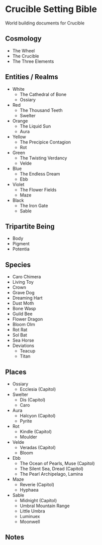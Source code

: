 # Crucible Setting Bible
<p>World building documents for Crucible</p>
<h2>Cosmology</h2>
<ul>
  <li>The Wheel</li>
  <li>The Crucible</li>
  <li>The Three Elements</li>
</ul>
<h2>Entities / Realms</h2>
<ul>
  <li>White
    <ul>
      <li>The Cathedral of Bone</li>
      <li>Ossiary</li>
    </ul>
  </li>
  <li>Red
    <ul>
      <li>The Thousand Teeth</li>
      <li>Swelter</li>
    </ul>
  </li>
  <li>Orange
    <ul>
      <li>The Liquid Sun</li>
      <li>Aura</li>
    </ul>
  </li>
  <li>Yellow
    <ul>
      <li>The Precipice Contagion</li>
      <li>Rot</li>
    </ul>
  </li>
  <li>Green
    <ul>
      <li>The Twisting Verdancy</li>
      <li>Velde</li>
    </ul>
  </li>
  <li>Blue
    <ul>
      <li>The Endless Dream</li>
      <li>Ebb</li>
    </ul>
  </li>
  <li>Violet
    <ul>
      <li>The Flower Fields</li>
      <li>Maze</li>
    </ul>
  </li>
  <li>Black
    <ul>
      <li>The Iron Gate</li>
      <li>Sable</li>
    </ul>
  </li>
</ul>
<h2>Tripartite Being</h2>
<ul>
  <li>Body</li>
  <li>Pigment</li>
  <li>Potentia</li>
</ul>
<h2>Species</h2>
<ul>
  <li>Caro Chimera</li>
  <li>Living Toy</li>
  <li>Crown</li>
  <li>Grave Dog</li>
  <li>Dreaming Hart</li>
  <li>Dust Moth</li>
  <li>Bone Wasp</li>
  <li>Guild Bee</li>
  <li>Flower Dragon</li>
  <li>Bloom Olm</li>
  <li>Rot Rat</li>
  <li>Sol Bat</li>
  <li>Sea Horse</li>
  <li>Deviations
	<ul>
	  <li>Teacup</li>
	  <li>Titan</li>
	</ul>
  </li>
</ul>
<h2>Places</h2>
<ul>
  <li>Ossiary
    <ul>
      <li>Ecclesia (Capitol)</li>
    </ul>
  </li>
  <li>Swelter
    <ul>
      <li>Dis (Capitol)</li>
      <li>Caro</li>
    </ul>
  </li>
  <li>Aura
    <ul>
      <li>Halcyon (Capitol)</li>
      <li>Pyrite</li>
    </ul>
  </li>
  <li>Rot
    <ul>
      <li>Kindle (Capitol)</li>
      <li>Moulder</li>
    </ul>
  </li>
  <li>Velde
    <ul>
      <li>Veradas (Capitol)</li>
      <li>Bloom</li>
    </ul>
  </li>
  <li>Ebb
    <ul>
      <li>The Ocean of Pearls, Muse (Capitol)</li>
      <li>The Silent Sea, Dread (Capitol)</li>
      <li>The Pearl Archipelago, Lamina</li>
    </ul>
  </li>
  <li>Maze
    <ul>
      <li>Reverie (Capitol)</li>
      <li>Hyphaea</li>
    </ul>
  </li>
  <li>Sable
    <ul>
      <li>Midnight (Capitol)</li>
	  <li>Umbral Mountain Range</li>
      <li>Little Umbra</li>
	  <li>Luminuex</li>
	  <li>Moonwell</li>
    </ul>
  </li>
</ul>
<h2>Notes</h2>
